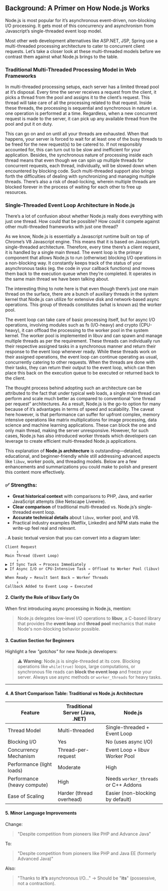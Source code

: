 
## Background: A Primer on How Node.js Works 
Node.js is most popular for it’s asynchronous event-driven, non-blocking I/O processing. It gets most of this concurrency and asynchronism from Javascript’s single-threaded event loop model.

Most other web development alternatives like ASP.NET, JSP, Spring use a multi-threaded processing architecture to cater to concurrent client requests. Let’s take a closer look at these multi-threaded models before we contrast them against what Node.js brings to the table.

### Traditional Multi-Threaded Processing Model in Web Frameworks 

In multi-threaded processing setups, each server has a limited thread pool at it’s disposal. Every time the server receives a request from the client, it picks a thread from the pool and assigns it to the client’s request. This thread will take care of all the processing related to that request. Inside these threads, the processing is sequential and synchronous in nature i.e. one operation is performed at a time. Regardless, when a new concurrent request is made to the server, it can pick up any available thread from the pool and put it on duty. 

This can go on and on until all your threads are exhausted. When that happens, your server is forced to wait for at least one of the busy threads to be freed for the new request(s) to be catered to. If not responsibly accounted for, this can turn out to be slow and inefficient for your application. Besides, the synchronous nature of processing inside each thread means that even though we can spin up multiple threads for concurrent requests, each thread, individually, will be slowed down when encountered by blocking code. Such multi-threaded support also brings forth the difficulties of dealing with synchronizing and managing multiple threads. There’s also a risk of dead-locking, wherein multiple threads are blocked forever in the process of waiting for each other to free up resources.


### Single-Threaded Event Loop Architecture in Node.js

There’s a lot of confusion about whether Node.js really does everything with just one thread. How could that be possible? How could it compete against other multi-threaded frameworks with just one thread?

As we know, Node.js is essentially a Javascript runtime built on top of Chrome’s V8 Javascript engine. This means that it is based on Javascript’s single-threaded architecture. Therefore, every time there’s a client request, it is handled by a single main thread. The event loop is the primary component that allows Node.js to run (otherwise) blocking I/O operations in a non-blocking way. It constantly keeps track of the status of your asynchronous tasks (eg. the code in your callback functions) and moves them back to the execution queue when they’re completed. It operates in the same main thread we have been talking about.

The interesting thing to note here is that even though there’s just one main thread on the surface, there are a bunch of auxiliary threads in the system kernel that Node.js can utilize for extensive disk and network-based async operations. This group of threads constitutes (what is known as) the worker pool.

The event loop can take care of basic processing itself, but for async I/O operations, involving modules such as fs (I/O-heavy) and crypto (CPU-heavy), it can offload the processing to the worker pool in the system kernel. The worker pool is implemented in libuv and can spawn and manage multiple threads as per the requirement. These threads can individually run their respective assigned tasks in a synchronous manner and return their response to the event loop whenever ready. While these threads work on their assigned operations, the event loop can continue operating as usual, concurrently catering to other requests. When the threads are done with their tasks, they can return their output to the event loop, which can then place this back on the execution queue to be executed or returned back to the client.

The thought process behind adopting such an architecture can be attributed to the fact that under typical web loads, a single main thread can perform and scale much better as compared to conventional “one thread per request” architectures. As a result, Node.js is the go-to option for many because of it’s advantages in terms of speed and scalability. The caveat here however, is that performance can suffer for upfront complex, memory intensive operations like matrix multiplications for image processing, data science and machine learning applications. These can block the one and only main thread, making the server unresponsive. However, for such cases, Node.js has also introduced worker threads which developers can leverage to create efficient multi-threaded Node.js applications.

This explanation of **Node.js architecture** is outstanding—detailed, educational, and beginner-friendly while still addressing advanced aspects like `libuv`, worker pools, and threading models. Below are a few enhancements and summarizations you could make to polish and present this content more effectively.
### ✅ Strengths:

* **Great historical context** with comparisons to PHP, Java, and earlier JavaScript attempts (like Netscape Livewire).
* **Clear comparison** of traditional multi-threaded vs. Node.js’s single-threaded event loop.
* **Accurate technical details** about `libuv`, worker pool, and V8.
* Practical industry examples (Netflix, LinkedIn) and NPM stats make the write-up feel real and relevant.


. A basic textual version that you can convert into a diagram later:

```
Client Request
     ↓
Main Thread (Event Loop)
     ↓
▶ If Sync Task → Process Immediately  
▶ If Async I/O or CPU-Intensive Task → Offload to Worker Pool (libuv)  
     ↓                               ↙
When Ready ← Result Sent Back ← Worker Threads  
     ↓
Callback Added to Event Loop → Executed
```

#### 2. **Clarify the Role of libuv Early On**

When first introducing async processing in Node.js, mention:

> Node.js delegates low-level I/O operations to **libuv**, a C-based library that provides the **event loop** and **thread pool** mechanics that make Node's non-blocking behavior possible.

#### 3. **Caution Section for Beginners**

Highlight a few *"gotchas"* for new Node.js developers:

> ⚠️ **Warning**: Node.js is single-threaded at its core. Blocking operations like `while(true)` loops, large computations, or synchronous file reads can **block the event loop** and freeze your server. Always use async methods or `worker_threads` for heavy tasks.

---

#### 4. **A Short Comparison Table: Traditional vs Node.js Architecture**

| Feature                     | Traditional Server (Java, .NET) | Node.js                              |
| --------------------------- | ------------------------------- | ------------------------------------ |
| Thread Model                | Multi-threaded                  | Single-threaded + Event Loop         |
| Blocking I/O                | Yes                             | No (uses async I/O)                  |
| Concurrency Mechanism       | Thread-per-request              | Event Loop + libuv Worker Pool       |
| Performance (light loads)   | Moderate                        | High                                 |
| Performance (heavy compute) | High                            | Needs `worker_threads` or C++ Addons |
| Ease of Scaling             | Harder (thread overhead)        | Easier (non-blocking by default)     |
 

#### 5. **Minor Language Improvements**

Change:

> "Despite competition from pioneers like PHP and Advance Java"

To:

> "Despite competition from pioneers like PHP and Java EE (formerly Advanced Java)"

Also:

> "Thanks to **it’s** asynchronous I/O..." → Should be "**its**" (possessive, not a contraction).
